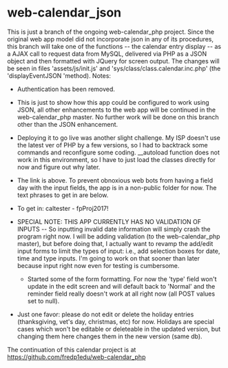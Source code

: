 # web-calendar_json
This is just a branch of the ongoing web-calendar_php project. Since the original web app model did not incorporate json in any of its procedures, this branch will take one of the functions -- the calendar entry display -- as a AJAX call to request data from MySQL, delivered via PHP as a JSON object and then formatted with JQuery for screen output.
The changes will be seen in files 'assets/js/init.js' and 'sys/class/class.calendar.inc.php' (the 'displayEventJSON 'method).
Notes:
*   Authentication has been removed.
*   This is just to show how this app could be configured to work using JSON, all other enhancements to the web app will be continued in the web-calendar_php master. No further work will be done on this branch other than the JSON enhancement.
*   Deploying it to go live was another slight challenge. My ISP doesn't use the latest ver of PHP by a few versions, so I had to backtrack some commands and reconfigure some coding. __autoload function does not work in this environment, so I have to just load the classes directly for now and figure out why later. 
*   The link is above. To prevent obnoxious web bots from having a field day with the input fields, the app is in a non-public folder for now. The text phrases to get in are below.
*   To get in: caltester - fpProj2017!
*   SPECIAL NOTE: THIS APP CURRENTLY HAS NO VALIDATION OF INPUTS -- So inputting invalid date information will simply crash the program right now. I will be adding validation (to the web-calendar_php master), but before doing that, I actually want to revamp the add/edit input forms to limit the types of input: i.e., add selection boxes for date, time and type inputs. I'm going to work on that sooner than later because input right now even for testing is cumbersome.
    *   Started some of the form formatting. For now the 'type' field won't update in the edit screen and will default back to 'Normal' and the reminder field really doesn't work at all right now (all POST values set to null).

* Just one favor:  please do not edit or delete the holiday entries (thanksgiving, vet's day, christmas, etc) for now. Holidays are special cases which won't be editable or deleteable in the updated version, but changing them here changes them in the new version (same db).


The continuation of this calendar project is at https://github.com/fredp1edu/web-calendar_php
